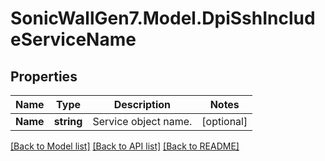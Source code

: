 # SonicWallGen7.Model.DpiSshIncludeServiceName

## Properties

Name | Type | Description | Notes
------------ | ------------- | ------------- | -------------
**Name** | **string** | Service object name. | [optional] 

[[Back to Model list]](../README.md#documentation-for-models) [[Back to API list]](../README.md#documentation-for-api-endpoints) [[Back to README]](../README.md)

